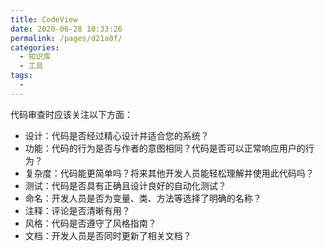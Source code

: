 ```yaml
---
title: CodeView
date: 2020-06-28 10:33:26
permalink: /pages/d21a0f/
categories: 
  - 知识库
  - 工具
tags: 
  - 
---
```

代码审查时应该关注以下方面：
* 设计：代码是否经过精心设计并适合您的系统？
* 功能：代码的行为是否与作者的意图相同？代码是否可以正常响应用户的行为？
* 复杂度：代码能更简单吗？将来其他开发人员能轻松理解并使用此代码吗？
* 测试：代码是否具有正确且设计良好的自动化测试？
* 命名：开发人员是否为变量、类、方法等选择了明确的名称？
* 注释：评论是否清晰有用？
* 风格：代码是否遵守了风格指南？
* 文档：开发人员是否同时更新了相关文档？